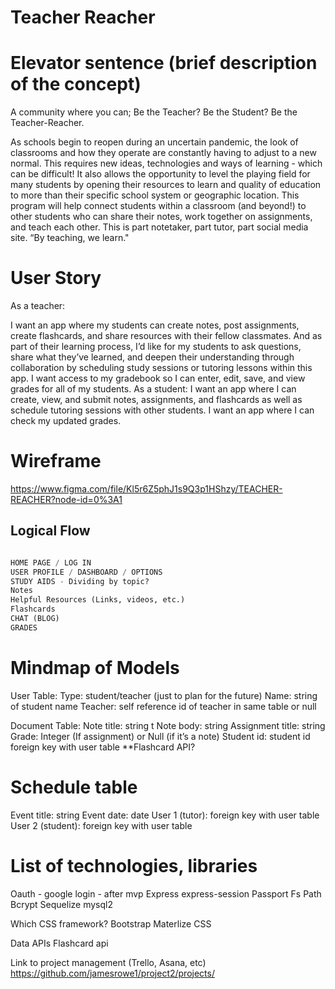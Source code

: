 # Teacher Reacher

# Elevator sentence (brief description of the concept)

A community where you can; Be the Teacher? Be the Student? Be the Teacher-Reacher.

As schools begin to reopen during an uncertain pandemic, the look of classrooms and how they operate are constantly having to adjust to a new normal.  This requires new ideas, technologies and ways of learning - which can be difficult! It also allows the opportunity to level the playing field for many students by opening their resources to learn and quality of education to more than their specific school system or geographic location.  This program will help connect students within a classroom (and beyond!) to other students who can share their notes, work together on assignments, and teach each other.  This is part notetaker, part tutor, part social media site. “By teaching, we learn." 

# User Story

As a teacher:

I want an app where my students can create notes, post assignments, create flashcards, and share resources with their fellow classmates.
And as part of their learning process, I’d like for my students to ask questions, share what they’ve learned, and deepen their understanding through collaboration by scheduling study sessions or tutoring lessons within this app.
I want access to my gradebook so I can enter, edit, save, and view grades for all of my students.
As a student: 
I want an app where I can create, view, and submit notes, assignments, and flashcards as well as schedule tutoring sessions with other students.
I want an app where I can check my updated grades. 





# Wireframe

https://www.figma.com/file/Kl5r6Z5phJ1s9Q3p1HShzy/TEACHER-REACHER?node-id=0%3A1

## Logical Flow

```python

HOME PAGE / LOG IN
USER PROFILE / DASHBOARD / OPTIONS
STUDY AIDS - Dividing by topic?
Notes
Helpful Resources (Links, videos, etc.)
Flashcards
CHAT (BLOG)
GRADES
```


# Mindmap of Models

User Table: 
Type: student/teacher (just to plan for the future)
Name: string of student name
Teacher: self reference id of teacher in same table or null

Document Table:
Note title: string t
Note body: string
Assignment title: string
Grade: Integer (If assignment) or Null (if it’s a note)
Student id: student id foreign key with user table
**Flashcard API?

# Schedule table
Event title: string
Event date: date
User 1 (tutor): foreign key with user table
User 2 (student): foreign key with user table




# List of technologies, libraries
Oauth - google login - after mvp
Express
express-session
Passport
Fs
Path
Bcrypt
Sequelize
mysql2


Which CSS framework?
Bootstrap
Materlize CSS


Data APIs
Flashcard api



Link to project management (Trello, Asana, etc)
https://github.com/jamesrowe1/project2/projects/
